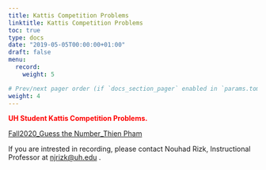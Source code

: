 ```yaml
---
title: Kattis Competition Problems
linktitle: Kattis Competition Problems
toc: true
type: docs
date: "2019-05-05T00:00:00+01:00"
draft: false
menu:
  record:
    weight: 5

# Prev/next pager order (if `docs_section_pager` enabled in `params.toml`)
weight: 4
---
```

<span style="color:red">**UH Student Kattis Competition Problems.**</span>


[Fall2020_Guess the Number_Thien Pham](https://www.youtube.com/watch?v=ERN_gQgkes0&ab_channel=thienpham) 


If you are intrested in recording, please contact Nouhad Rizk, Instructional Professor  at <span style="color:blue">njrizk@uh.edu</span> .
